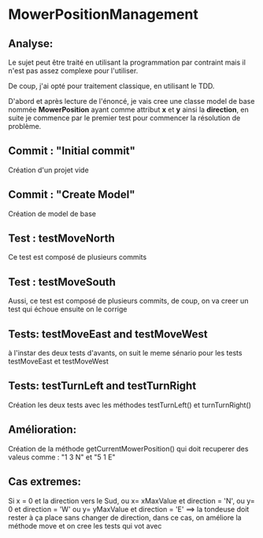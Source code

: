 # MowerPositionManagement
## Analyse:
Le sujet peut être traité en utilisant la programmation par contraint mais il n'est pas assez complexe pour l'utiliser.

De coup, j'ai opté pour traitement classique, en utilisant le TDD. 

D'abord et après lecture de l'énoncé, je vais cree une classe model de base nommée **MowerPosition** ayant comme attribut **x** et **y** ainsi la **direction**, en suite je commence par le premier test pour commencer la résolution de problème.

## Commit : "Initial commit"
Création d'un projet vide

## Commit : "Create Model"
Création de model de base

## Test : testMoveNorth
Ce test est composé de plusieurs commits 

## Test : testMoveSouth
Aussi, ce test est composé de plusieurs commits, de coup, on va creer un test qui échoue ensuite on le corrige

## Tests: testMoveEast and testMoveWest
à l'instar des deux tests d'avants, on suit le meme sénario pour les tests testMoveEast et testMoveWest 

## Tests: testTurnLeft and testTurnRight
Création les deux tests avec les méthodes testTurnLeft() et turnTurnRight()

## Amélioration:
Création de la méthode getCurrentMowerPosition() qui doit recuperer des valeus comme : "1 3 N" et "5 1 E"

## Cas extremes:
Si x = 0 et la direction vers le Sud, 
ou x= xMaxValue et direction = 'N', 
ou y= 0 et direction = 'W' 
ou y= yMaxValue et direction = 'E' 
==> la tondeuse doit rester à ça place sans changer de direction, dans ce cas, on améliore la méthode move et on cree les tests qui vot avec
